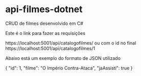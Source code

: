 # api-filmes-dotnet
CRUD de filmes desenvolvido em C#

Este é o link para fazer as requisições

https://localhost:5001/api/catalogofilmes/ ou com o id no final https://localhost:5001/api/catalogofilmes/1

Abaixo está um exemplo do formato de JSON utilizado

{
    "id": 1,
    "filme": "O Império Contra-Ataca",
    "jaAssisti": true
}
